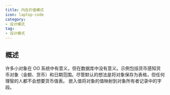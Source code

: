```yaml
---
title: 内在价值模式
icon: laptop-code
category:
- 设计模式
tag:
- 设计模式
---
```


## 概述

许多小对象在 OO 系统中有意义，但在数据库中没有意义。示例包括货币感知货币对象（金额、货币）和日期范围。尽管默认的想法是将对象保存为表格，但任何理智的人都不会想要货币值表。
嵌入值将对象的值映射到对象所有者记录中的字段。


